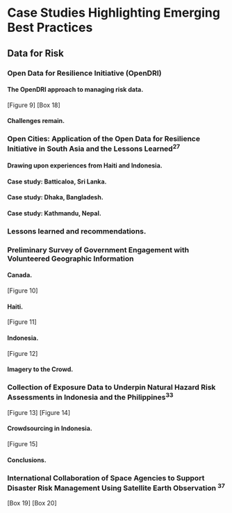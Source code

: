 # Case Studies Highlighting Emerging Best Practices

## Data for Risk
### Open Data for Resilience Initiative (OpenDRI)
#### The OpenDRI approach to managing risk data.
[Figure 9]
[Box 18]
#### Challenges remain. 

### Open Cities: Application of the Open Data for Resilience Initiative in South Asia and the Lessons Learned<sup>27</sup>
#### Drawing upon experiences from Haiti and Indonesia. 
#### Case study: Batticaloa, Sri Lanka. 
#### Case study: Dhaka, Bangladesh. 
#### Case study: Kathmandu, Nepal.
### Lessons learned and recommendations.
### Preliminary Survey of Government Engagement with Volunteered Geographic Information
#### Canada.
[Figure 10]
#### Haiti.
[Figure 11]
#### Indonesia. 
[Figure 12]
#### Imagery to the Crowd. 
### Collection of Exposure Data to Underpin Natural Hazard Risk Assessments in Indonesia and the Philippines<sup>33</sup>
[Figure 13]
[Figure 14]
#### Crowdsourcing in Indonesia.
[Figure 15]
#### Conclusions. 
### International Collaboration of Space Agencies to Support Disaster Risk Management Using Satellite Earth Observation <sup>37</sup>
[Box 19]
[Box 20]

